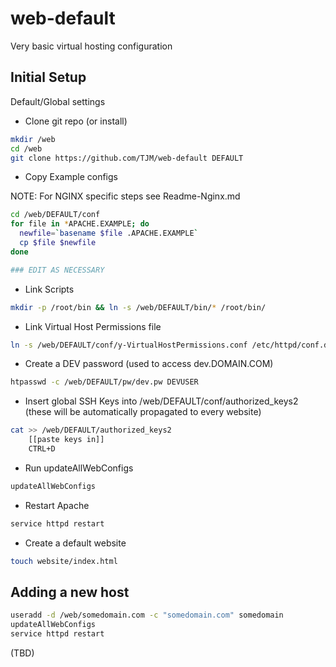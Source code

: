 web-default
===========

Very basic virtual hosting configuration

Initial Setup
-------------
Default/Global settings

* Clone git repo (or install)

```bash
mkdir /web
cd /web
git clone https://github.com/TJM/web-default DEFAULT
```

* Copy Example configs

NOTE: For NGINX specific steps see Readme-Nginx.md

```bash
cd /web/DEFAULT/conf
for file in *APACHE.EXAMPLE; do
  newfile=`basename $file .APACHE.EXAMPLE`
  cp $file $newfile
done

### EDIT AS NECESSARY
```

* Link Scripts

```bash
mkdir -p /root/bin && ln -s /web/DEFAULT/bin/* /root/bin/
```    

* Link Virtual Host Permissions file

```bash
ln -s /web/DEFAULT/conf/y-VirtualHostPermissions.conf /etc/httpd/conf.d/
```

* Create a DEV password (used to access dev.DOMAIN.COM)

```bash
htpasswd -c /web/DEFAULT/pw/dev.pw DEVUSER
```

* Insert global SSH Keys into /web/DEFAULT/conf/authorized_keys2 (these will be automatically propagated to every website)

```bash
cat >> /web/DEFAULT/authorized_keys2
	[[paste keys in]]
	CTRL+D
```

* Run updateAllWebConfigs

```bash
updateAllWebConfigs
```

* Restart Apache

```bash
service httpd restart
```
* Create a default website

```bash
touch website/index.html
```

Adding a new host
------------------
```bash
useradd -d /web/somedomain.com -c "somedomain.com" somedomain
updateAllWebConfigs
service httpd restart
```
(TBD)
